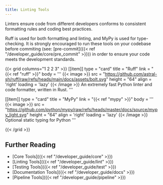 ```yaml
---
title: Linting Tools
---
```

<!-- markdownlint-disable MD034 -->

Linters ensure code from different developers conforms to consistent formatting rules and coding best practices.

Ruff is used for both formatting and linting, and MyPy is used for type-checking. It is strongly encouraged to run these tools on your codebase before commiting (see: [pre-commit]({{< ref "/developer_guide/core/pre_commit" >}})) in order to ensure your code meets the development standards.

{{< grid columns="1 2 2 3" >}}
[[item]]
type = "card"
title = "Ruff"
link = "{{< ref "ruff" >}}"
body = '''
{{< image >}}
src = "https://github.com/astral-sh/ruff/raw/refs/heads/main/docs/assets/bolt.svg"
height = "64"
align = 'right'
loading = 'lazy'
{{< /image >}}
An extremely fast Python linter and code formatter, written in Rust.
'''

[[item]]
type = "card"
title = "MyPy"
link = "{{< ref "mypy" >}}"
body = '''
{{< image >}}
src = "https://github.com/python/mypy/raw/refs/heads/master/docs/source/mypy_light.svg"
height = "64"
align = 'right'
loading = 'lazy'
{{< /image >}}
Optional static typing for Python
'''

{{< /grid >}}

## Further Reading

* [Core Tools]({{< ref "/developer_guide/core" >}})
* [Linting Tools]({{< ref "/developer_guide/lint" >}})
* [Testing Tools]({{< ref "/developer_guide/test" >}})
* [Documentation Tools]({{< ref "/developer_guide/docs" >}})
* [Pipeline Tools]({{< ref "/developer_guide/pipeline" >}})
